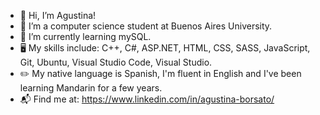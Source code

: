- 👋 Hi, I’m Agustina! 
- 👀 I’m a computer science student at Buenos Aires University.
- 🌱 I’m currently learning mySQL.
- 🖥️ My skills include: C++, C#, ASP.NET, HTML, CSS, SASS, JavaScript, Git, Ubuntu, Visual Studio Code, Visual Studio. 
- ✏️ My native language is Spanish, I'm fluent in English and I've been learning Mandarin for a few years. 
- 📬 Find me at: https://www.linkedin.com/in/agustina-borsato/
<!--
**agustinaarg/agustinaarg** is a ✨ _special_ ✨ repository because its `README.md` (this file) appears on your GitHub profile.


-->
